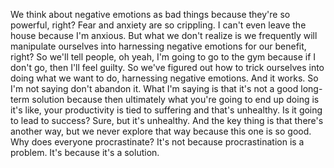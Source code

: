  We think about negative emotions as bad things because they're so powerful, right? Fear and anxiety are so crippling. I can't even leave the house because I'm anxious. But what we don't realize is we frequently will manipulate ourselves into harnessing negative emotions for our benefit, right? So we'll tell people, oh yeah, I'm going to go to the gym because if I don't go, then I'll feel guilty. So we've figured out how to trick ourselves into doing what we want to do, harnessing negative emotions. And it works. So I'm not saying don't abandon it. What I'm saying is that it's not a good long-term solution because then ultimately what you're going to end up doing is it's like, your productivity is tied to suffering and that's unhealthy. Is it going to lead to success? Sure, but it's unhealthy. And the key thing is that there's another way, but we never explore that way because this one is so good. Why does everyone procrastinate? It's not because procrastination is a problem. It's because it's a solution.